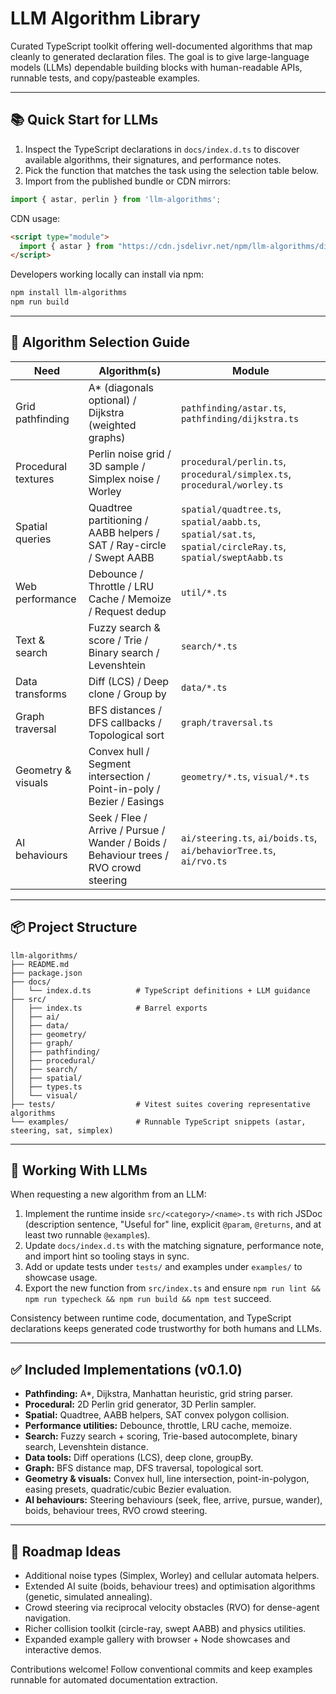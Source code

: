 # LLM Algorithm Library

Curated TypeScript toolkit offering well-documented algorithms that map cleanly to generated declaration files. The goal is to give large-language models (LLMs) dependable building blocks with human-readable APIs, runnable tests, and copy/pasteable examples.

---

## 📚 Quick Start for LLMs

1. Inspect the TypeScript declarations in `docs/index.d.ts` to discover available algorithms, their signatures, and performance notes.
2. Pick the function that matches the task using the selection table below.
3. Import from the published bundle or CDN mirrors:

```ts
import { astar, perlin } from 'llm-algorithms';
```

CDN usage:
```html
<script type="module">
  import { astar } from "https://cdn.jsdelivr.net/npm/llm-algorithms/dist/index.js";
</script>
```

Developers working locally can install via npm:

```bash
npm install llm-algorithms
npm run build
```

---

## 🎯 Algorithm Selection Guide

| Need                        | Algorithm(s)                                        | Module                                         |
| --------------------------- | ---------------------------------------------------- | ---------------------------------------------- |
| Grid pathfinding            | A* (diagonals optional) / Dijkstra (weighted graphs) | `pathfinding/astar.ts`, `pathfinding/dijkstra.ts` |
| Procedural textures         | Perlin noise grid / 3D sample / Simplex noise / Worley | `procedural/perlin.ts`, `procedural/simplex.ts`, `procedural/worley.ts` |
| Spatial queries             | Quadtree partitioning / AABB helpers / SAT / Ray-circle / Swept AABB | `spatial/quadtree.ts`, `spatial/aabb.ts`, `spatial/sat.ts`, `spatial/circleRay.ts`, `spatial/sweptAabb.ts` |
| Web performance             | Debounce / Throttle / LRU Cache / Memoize / Request dedup | `util/*.ts`                                   |
| Text & search               | Fuzzy search & score / Trie / Binary search / Levenshtein | `search/*.ts`                              |
| Data transforms             | Diff (LCS) / Deep clone / Group by                   | `data/*.ts`                                    |
| Graph traversal             | BFS distances / DFS callbacks / Topological sort     | `graph/traversal.ts`                           |
| Geometry & visuals          | Convex hull / Segment intersection / Point-in-poly / Bezier / Easings | `geometry/*.ts`, `visual/*.ts` |
| AI behaviours               | Seek / Flee / Arrive / Pursue / Wander / Boids / Behaviour trees / RVO crowd steering | `ai/steering.ts`, `ai/boids.ts`, `ai/behaviorTree.ts`, `ai/rvo.ts` |

---

## 📦 Project Structure

```
llm-algorithms/
├── README.md
├── package.json
├── docs/
│   └── index.d.ts          # TypeScript definitions + LLM guidance
├── src/
│   ├── index.ts            # Barrel exports
│   ├── ai/
│   ├── data/
│   ├── geometry/
│   ├── graph/
│   ├── pathfinding/
│   ├── procedural/
│   ├── search/
│   ├── spatial/
│   ├── types.ts
│   └── visual/
├── tests/                  # Vitest suites covering representative algorithms
└── examples/               # Runnable TypeScript snippets (astar, steering, sat, simplex)
```

---

## 🧠 Working With LLMs

When requesting a new algorithm from an LLM:

1. Implement the runtime inside `src/<category>/<name>.ts` with rich JSDoc (description sentence, "Useful for" line, explicit `@param`, `@returns`, and at least two runnable `@example`s).
2. Update `docs/index.d.ts` with the matching signature, performance note, and import hint so tooling stays in sync.
3. Add or update tests under `tests/` and examples under `examples/` to showcase usage.
4. Export the new function from `src/index.ts` and ensure `npm run lint && npm run typecheck && npm run build && npm test` succeed.

Consistency between runtime code, documentation, and TypeScript declarations keeps generated code trustworthy for both humans and LLMs.

---

## ✅ Included Implementations (v0.1.0)

- **Pathfinding:** A*, Dijkstra, Manhattan heuristic, grid string parser.
- **Procedural:** 2D Perlin grid generator, 3D Perlin sampler.
- **Spatial:** Quadtree, AABB helpers, SAT convex polygon collision.
- **Performance utilities:** Debounce, throttle, LRU cache, memoize.
- **Search:** Fuzzy search + scoring, Trie-based autocomplete, binary search, Levenshtein distance.
- **Data tools:** Diff operations (LCS), deep clone, groupBy.
- **Graph:** BFS distance map, DFS traversal, topological sort.
- **Geometry & visuals:** Convex hull, line intersection, point-in-polygon, easing presets, quadratic/cubic Bezier evaluation.
- **AI behaviours:** Steering behaviours (seek, flee, arrive, pursue, wander), boids, behaviour trees, RVO crowd steering.

---

## 🔭 Roadmap Ideas

- Additional noise types (Simplex, Worley) and cellular automata helpers.
- Extended AI suite (boids, behaviour trees) and optimisation algorithms (genetic, simulated annealing).
- Crowd steering via reciprocal velocity obstacles (RVO) for dense-agent navigation.
- Richer collision toolkit (circle-ray, swept AABB) and physics utilities.
- Expanded example gallery with browser + Node showcases and interactive demos.

Contributions welcome! Follow conventional commits and keep examples runnable for automated documentation extraction.
